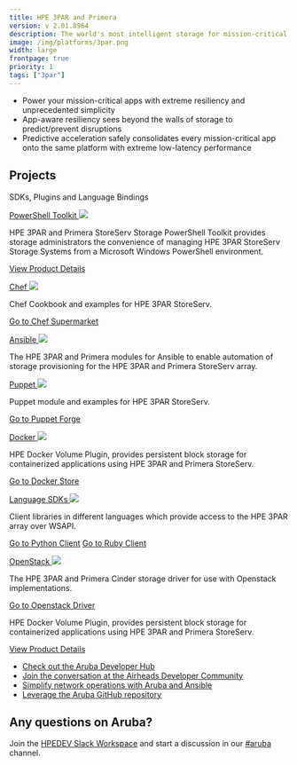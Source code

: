 ```yaml
---
title: HPE 3PAR and Primera
version: v 2.01.8964
description: The world's most intelligent storage for mission-critical apps that provides an on-demand experience for instant access to data and is consumable as a service.
image: /img/platforms/3par.png
width: large
frontpage: true
priority: 1
tags: ["3par"]
---
```


- Power your mission-critical apps with extreme resiliency and unprecedented simplicity
- App-aware resiliency sees beyond the walls of storage to predict/prevent disruptions
- Predictive acceleration safely consolidates every mission-critical app onto the same platform with extreme low-latency performance

## Projects

SDKs, Plugins and Language Bindings

[PowerShell Toolkit ![](Github)](https://github.com/HewlettPackard/hpe3par_pstoolkit) 

HPE 3PAR and Primera StoreServ Storage PowerShell Toolkit provides storage administrators the convenience of managing HPE 3PAR StoreServ Storage Systems from a Microsoft Windows PowerShell environment.

[View Product Details](https://myenterpriselicense.hpe.com/cwp-ui/free-software/3PARPSToolkit)


[Chef ![](Github)](https://github.com/HewlettPackard/hpe3par_pstoolkit) 

Chef Cookbook and examples for HPE 3PAR StoreServ.

[Go to Chef Supermarket](https://supermarket.chef.io/cookbooks/hpe3par)


[Ansible ![](Github)](https://github.com/HewlettPackard/hpe3par_ansible_module) 

The HPE 3PAR and Primera modules for Ansible to enable automation of storage provisioning for the HPE 3PAR and Primera StoreServ array.


[Puppet ![](Github)](https://github.com/HewlettPackard/hpe3par_puppet_module) 

Puppet module and examples for HPE 3PAR StoreServ.

[Go to Puppet Forge](https://forge.puppet.com/modules/hewlettpackardenterprise/hpe3par)


[Docker ![](Github)](https://github.com/hpe-storage/python-hpedockerplugin) 

HPE Docker Volume Plugin, provides persistent block storage for containerized applications using HPE 3PAR and Primera StoreServ.

[Go to Docker Store](https://hub.docker.com/r/hpestorage/legacyvolumeplugin)


[Language SDKs ![](Github)](https://github.com/HewlettPackard) 

Client libraries in different languages which provide access to the HPE 3PAR array over WSAPI.

[Go to Python Client](https://github.com/hpe-storage/python-3parclient)
[Go to Ruby Client](https://github.com/HewlettPackard/hpe3par_ruby_sdk)


[OpenStack ![](Github)](https://github.com/hpe-storage/) 

The HPE 3PAR and Primera Cinder storage driver for use with Openstack implementations.

[Go to Openstack Driver](https://docs.openstack.org/cinder/pike/configuration/block-storage/drivers/hpe-3par-driver.html)


HPE Docker Volume Plugin, provides persistent block storage for containerized applications using HPE 3PAR and Primera StoreServ.

[View Product Details](https://myenterpriselicense.hpe.com/cwp-ui/free-software/3PARPSToolkit)
- [Check out the Aruba Developer Hub](https://developer.arubanetworks.com/)
- [Join the conversation at the Airheads Developer Community](https://community.arubanetworks.com/community-home?communitykey=3b1329d5-bdf8-44d2-93b1-8c252f5094fb)
- [Simplify network operations with Aruba and Ansible](https://www.ansible.com/integrations/networks/aruba)
- [Leverage the Aruba GitHub repository](https://github.com/aruba)

## Any questions on Aruba?
Join the [HPEDEV Slack Workspace](https://slack.hpedev.io/) and start a discussion in our [#aruba](https://hpedev.slack.com/archives/C0164BJHKJP) channel.
